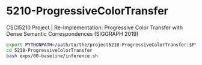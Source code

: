 # 5210-ProgressiveColorTransfer
CSCI5210 Project | Re-Implementation: Progressive Color Transfer with Dense Semantic Correspondences (SIGGRAPH 2019)

```bash
export PYTHONPATH=/path/to/the/project5210-ProgressiveColorTransfer:$PYTHONPATH
cd 5210-ProgressiveColorTransfer
bash exps/00-baseline/inference.sh
```
